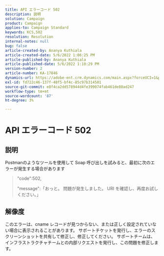 ```yaml
---
title: API エラーコード 502
description: 説明
solution: Campaign
product: Campaign
applies-to: Campaign Standard
keywords: KCS,502
resolution: Resolution
internal-notes: null
bug: false
article-created-by: Ananya Kuthiala
article-created-date: 5/6/2022 1:06:25 PM
article-published-by: Ananya Kuthiala
article-published-date: 5/6/2022 1:10:29 PM
version-number: 2
article-number: KA-17846
dynamics-url: https://adobe-ent.crm.dynamics.com/main.aspx?forceUCI=1&pagetype=entityrecord&etn=knowledgearticle&id=2a32a951-3dcd-ec11-a7b5-0022480b639b
exl-id: fd722c46-137f-48f5-bf4c-85c97b314501
source-git-commit: e8f4ca2dd578944d4fe399074fab461de88ad247
workflow-type: tm+mt
source-wordcount: '87'
ht-degree: 3%

---
```


# API エラーコード 502

## 説明


Postmanのようなツールを使用して Soap 呼び出しを試みると、最初に次のエラーが発生する場合があります




> &quot;code&quot;:502,
> 
> &quot;message&quot;:「おっと。 問題が発生しました。 URI を確認し、再度お試しください。」





## 解像度


このエラーは、cname レコードが見つからない、または正しく設定されていない場合に表示されることがあります。 サポートチケットを発行し、エラーのスクリーンショットを共有して修正し、修正してください。 サポートチームは、インフラストラクチャチームとの内部リクエストを発行し、この問題を修正します。
